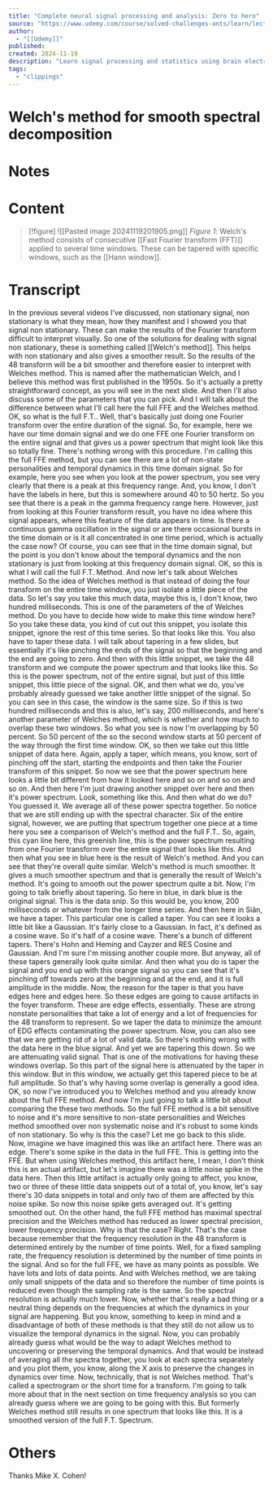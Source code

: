 ```yaml
---
title: "Complete neural signal processing and analysis: Zero to hero"
source: "https://www.udemy.com/course/solved-challenges-ants/learn/lecture/17322794#overview"
author:
  - "[[Udemy]]"
published:
created: 2024-11-19
description: "Learn signal processing and statistics using brain electrical data with expert instruction and code challenges in MATLAB"
tags:
  - "clippings"
---
```

# Welch's method for smooth spectral decomposition
# Notes
# Content 
>[!figure] ![[Pasted image 20241119201905.png]]
>*Figure 1*: Welch's method consists of consecutive [[Fast Fourier transform (FFT)]] applied to several time windows. These can be tapered with specific windows, such as the [[Hann window]].
# Transcript
In the previous several videos I've discussed, non stationary signal, non stationary is what they mean, how they manifest and I showed you that signal non stationary. These can make the results of the Fourier transform difficult to interpret visually. So one of the solutions for dealing with signal non stationary, these is something called [[Welch's method]]. This helps with non stationary and also gives a smoother result. So the results of the 48 transform will be a bit smoother and therefore easier to interpret with Welches method. This is named after the mathematician Welch, and I believe this method was first published in the 1950s. So it's actually a pretty straightforward concept, as you will see in the next slide. And then I'll also discuss some of the parameters that you can pick. And I will talk about the difference between what I'll call here the full FFE and the Welches method. OK, so what is the full F.T.. Well, that's basically just doing one Fourier transform over the entire duration of the signal. So, for example, here we have our time domain signal and we do one FFE one Fourier transform on the entire signal and that gives us a power spectrum that might look like this so totally fine. There's nothing wrong with this procedure. I'm calling this the full FFE method, but you can see there are a lot of non-state personalities and temporal dynamics in this time domain signal. So for example, here you see when you look at the power spectrum, you see very clearly that there is a peak at this frequency range. And, you know, I don't have the labels in here, but this is somewhere around 40 to 50 hertz. So you see that there is a peak in the gamma frequency range here. However, just from looking at this Fourier transform result, you have no idea where this signal appears, where this feature of the data appears in time. Is there a continuous gamma oscillation in the signal or are there occasional bursts in the time domain or is it all concentrated in one time period, which is actually the case now? Of course, you can see that in the time domain signal, but the point is you don't know about the temporal dynamics and the non stationary is just from looking at this frequency domain signal. OK, so this is what I will call the full F.T. Method. And now let's talk about Welches method. So the idea of Welches method is that instead of doing the four transform on the entire time window, you just isolate a little piece of the data. So let's say you take this much data, maybe this is, I don't know, two hundred milliseconds. This is one of the parameters of the of Welches method. Do you have to decide how wide to make this time window here? So you take these data, you kind of cut out this snippet, you isolate this snippet, ignore the rest of this time series. So that looks like this. You also have to taper these data. I will talk about tapering in a few slides, but essentially it's like pinching the ends of the signal so that the beginning and the end are going to zero. And then with this little snippet, we take the 48 transform and we compute the power spectrum and that looks like this. So this is the power spectrum, not of the entire signal, but just of this little snippet, this little piece of the signal. OK, and then what we do, you've probably already guessed we take another little snippet of the signal. So you can see in this case, the window is the same size. So if this is two hundred milliseconds and this is also, let's say, 200 milliseconds, and here's another parameter of Welches method, which is whether and how much to overlap these two windows. So what you see is now I'm overlapping by 50 percent. So 50 percent of the so the second window starts at 50 percent of the way through the first time window. OK, so then we take out this little snippet of data here. Again, apply a taper, which means, you know, sort of pinching off the start, starting the endpoints and then take the Fourier transform of this snippet. So now we see that the power spectrum here looks a little bit different from how it looked here and so on and so on and so on. And then here I'm just drawing another snippet over here and then it's power spectrum. Look, something like this. And then what do we do? You guessed it. We average all of these power spectra together. So notice that we are still ending up with the spectral character. Six of the entire signal, however, we are putting that spectrum together one piece at a time here you see a comparison of Welch's method and the full F.T.. So, again, this cyan line here, this greenish line, this is the power spectrum resulting from one Fourier transform over the entire signal that looks like this. And then what you see in blue here is the result of Welch's method. And you can see that they're overall quite similar. Welch's method is much smoother. It gives a much smoother spectrum and that is generally the result of Welch's method. It's going to smooth out the power spectrum quite a bit. Now, I'm going to talk briefly about tapering. So here in blue, in dark blue is the original signal. This is the data snip. So this would be, you know, 200 milliseconds or whatever from the longer time series. And then here in Siân, we have a taper. This particular one is called a taper. You can see it looks a little bit like a Gaussian. It's fairly close to a Gaussian. In fact, it's defined as a cosine wave. So it's half of a cosine wave. There's a bunch of different tapers. There's Hohn and Heming and Cayzer and RES Cosine and Gaussian. And I'm sure I'm missing another couple more. But anyway, all of these tapers generally look quite similar. And then what you do is taper the signal and you end up with this orange signal so you can see that it's pinching off towards zero at the beginning and at the end, and it is full amplitude in the middle. Now, the reason for the taper is that you have edges here and edges here. So these edges are going to cause artifacts in the foyer transform. These are edge effects, essentially. These are strong nonstate personalities that take a lot of energy and a lot of frequencies for the 48 transform to represent. So we taper the data to minimize the amount of EDG effects contaminating the power spectrum. Now, you can also see that we are getting rid of a lot of valid data. So there's nothing wrong with the data here in the blue signal. And yet we are tapering this down. So we are attenuating valid signal. That is one of the motivations for having these windows overlap. So this part of the signal here is attenuated by the taper in this window. But in this window, we actually get this tapered piece to be at full amplitude. So that's why having some overlap is generally a good idea. OK, so now I've introduced you to Welches method and you already know about the full FFE method. And now I'm just going to talk a little bit about comparing the these two methods. So the full FFE method is a bit sensitive to noise and it's more sensitive to non-state personalities and Welches method smoothed over non systematic noise and it's robust to some kinds of non stationary. So why is this the case? Let me go back to this slide. Now, imagine we have imagined this was like an artifact here. There was an edge. There's some spike in the data in the full FFE. This is getting into the FFE. But when using Welches method, this artifact here, I mean, I don't think this is an actual artifact, but let's imagine there was a little noise spike in the data here. Then this little artifact is actually only going to affect, you know, two or three of these little data snippets out of a total of, you know, let's say there's 30 data snippets in total and only two of them are affected by this noise spike. So now this noise spike gets averaged out. It's getting smoothed out. On the other hand, the full FFE method has maximal spectral precision and the Welches method has reduced as lower spectral precision, lower frequency precision. Why is that the case? Right. That's the case because remember that the frequency resolution in the 48 transform is determined entirely by the number of time points. Well, for a fixed sampling rate, the frequency resolution is determined by the number of time points in the signal. And so for the full FFE, we have as many points as possible. We have lots and lots of data points. And with Welches method, we are taking only small snippets of the data and so therefore the number of time points is reduced even though the sampling rate is the same. So the spectral resolution is actually much lower. Now, whether that's really a bad thing or a neutral thing depends on the frequencies at which the dynamics in your signal are happening. But you know, something to keep in mind and a disadvantage of both of these methods is that they still do not allow us to visualize the temporal dynamics in the signal. Now, you can probably already guess what would be the way to adapt Welches method to uncovering or preserving the temporal dynamics. And that would be instead of averaging all the spectra together, you look at each spectra separately and you plot them, you know, along the X axis to preserve the changes in dynamics over time. Now, technically, that is not Welches method. That's called a spectrogram or the short time for a transform. I'm going to talk more about that in the next section on time frequency analysis so you can already guess where we are going to be going with this. But formerly Welches method still results in one spectrum that looks like this. It is a smoothed version of the full F.T. Spectrum.
# Others
Thanks Mike X. Cohen!